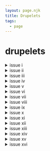 ```yaml
---
layout: page.njk
title: Drupelets 
tags: 
  - page
---
```


# drupelets

<details>
<summary>issue i</summary>
<img src="/assets/images/drupelets/issue-1.png">
</details>

<details>
<summary>issue ii</summary>
<img src="/assets/images/drupelets/issue-2.png">
</details>

<details>
<summary>issue iii</summary>
<img src="/assets/images/drupelets/issue-3.png">
</details>

<details>
<summary>issue iv</summary>
<img src="/assets/images/drupelets/issue-4.png">
</details>

<details>
<summary>issue v</summary>
<img src="/assets/images/drupelets/issue-5.png">
</details>

<details>
<summary>issue vi</summary>
<img src="/assets/images/drupelets/issue-6.png">
</details>

<details>
<summary>issue vii</summary>
<img src="/assets/images/drupelets/issue-7.png">
</details>

<details>
<summary>issue viii</summary>
<img src="/assets/images/drupelets/issue-8.png">
</details>

<details>
<summary>issue ix</summary>
<img src="/assets/images/drupelets/issue-9.png">
</details>

<details>
<summary>issue x</summary>
<img src="/assets/images/drupelets/issue-10.png">
</details>

<details>
<summary>issue xi</summary>
<img src="/assets/images/drupelets/issue-11.png">
</details>

<details>
<summary>issue xii</summary>
<img src="/assets/images/drupelets/issue-12.png">
</details>

<details>
<summary>issue xiii</summary>
<img src="/assets/images/drupelets/issue-13.png">
</details>

<details>
<summary>issue xiv</summary>
<img src="/assets/images/drupelets/issue-14.png">
</details>

<details>
<summary>issue xv</summary>
<img src="/assets/images/drupelets/issue-15.png">
</details>

<details>
<summary>issue xvi</summary>
<img src="/assets/images/drupelets/issue-16.png">
</details>